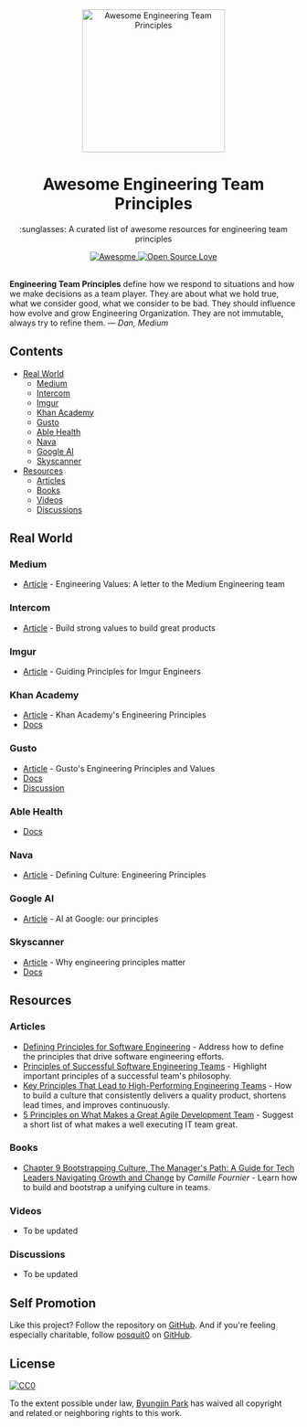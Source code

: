 <div align="center">
  <a href="https://github.com/posquit0/awesome-engineering-team-principles" title="Awesome Engineering Team Principles">
    <img width="250" src="media/awesome.png" alt="Awesome Engineering Team Principles">
  </a>
  <br />
  <h1>Awesome Engineering Team Principles</h1>
</div>

<p align="center">
  :sunglasses: A curated list of awesome resources for engineering team principles
</p>

<div align="center">
  <a href="https://awesome.re">
		<img src="https://awesome.re/badge.svg" alt="Awesome">
	</a>
  <a href="https://github.com/ellerbrock/open-source-badge/">
    <img alt="Open Source Love" src="https://badges.frapsoft.com/os/v1/open-source.svg?v=103" />
  </a>
</div>

<br />

**Engineering Team Principles** define how we respond to situations and how we make decisions as a team player. They are about what we hold true, what we consider good, what we consider to be bad. They should influence how evolve and grow Engineering Organization. They are not immutable, always try to refine them. *— Dan, Medium*



## Contents

* [Real World](#real-world)
  * [Medium](#medium)
  * [Intercom](#intercom)
  * [Imgur](#imgur)
  * [Khan Academy](#khan-academy)
  * [Gusto](#gusto)
  * [Able Health](#able-health)
  * [Nava](#nava)
  * [Google AI](#google-ai)
  * [Skyscanner](#skyscanner)
* [Resources](#resources)
  * [Articles](#articles)
  * [Books](#books)
  * [Videos](#videos)
  * [Discussions](#discussions)


## Real World

### Medium

* [Article](https://medium.engineering/engineering-values-7143c0db0bd6) - Engineering Values: A letter to the Medium Engineering team

### Intercom

* [Article](https://blog.intercom.com/the-engineering-values-we-live-by/) - Build strong values to build great products

### Imgur

* [Article](https://blog.imgur.com/2018/02/13/guiding-principles-for-imgur-engineers/) - Guiding Principles for Imgur Engineers

### Khan Academy

* [Article](http://engineering.khanacademy.org/posts/engineering-principles.htm) - Khan Academy's Engineering Principles
* [Docs](https://docs.google.com/document/d/1PW4NYn9pYNam2EuGEsTN9pTgwTfFnT_R9OZLJJICWQU)

### Gusto

* [Article](https://engineering.gusto.com/our-engineering-values-and-principles/) - Gusto's Engineering Principles and Values
* [Docs](https://app.gusto.com/static/engineering-principles-and-values.pdf)
* [Discussion](https://news.ycombinator.com/item?id=9721767)

### Able Health

* [Docs](https://github.com/AbleHealth/team/blob/master/engineering/principles-and-practices.md)

### Nava

* [Article](https://blog.navapbc.com/defining-engineering-culture-engineering-principles-558d2b4c5950) - Defining Culture: Engineering Principles

### Google AI

* [Article](https://blog.google/topics/ai/ai-principles/) - AI at Google: our principles

### Skyscanner

* [Article](https://medium.com/@SkyscannerEng/why-engineering-principles-matter-993298f7d792) - Why engineering principles matter
* [Docs](https://github.com/Skyscanner/engineering-principles)


## Resources

### Articles

* [Defining Principles for Software Engineering](https://theplainprogrammer.com/defining-principles-for-software-engineering-e88c069a0446) - Address how to define the principles that drive software engineering efforts.
* [Principles of Successful Software Engineering Teams](https://blog.brunomiranda.com/principles-of-successful-software-engineering-teams-41a65bfd56b3) - Highlight important principles of a successful team's philosophy.
* [Key Principles That Lead to High-Performing Engineering Teams](https://www.hugeinc.com/articles/key-principles-that-lead-to-high-performing-engineering-teams) - How to build a culture that consistently delivers a quality product, shortens lead times, and improves continuously.
* [5 Principles on What Makes a Great Agile Development Team](http://blogs.starcio.com/2015/04/principles-great-agile-development-team.html) - Suggest a short list of what makes a well executing IT team great.

### Books

* [Chapter 9 Bootstrapping Culture, The Manager's Path: A Guide for Tech Leaders Navigating Growth and Change](http://shop.oreilly.com/product/0636920056843.do) by *Camille Fournier* - Learn how to build and bootstrap a unifying culture in teams.

### Videos

* To be updated

### Discussions

* To be updated


## Self Promotion

Like this project? Follow the repository on [GitHub](https://github.com/posquit0/awesome-engineering-team-principles). And if you're feeling especially charitable, follow [posquit0](https://posquit0.com) on [GitHub](https://github.com/posquit0).


## License

[![CC0](http://mirrors.creativecommons.org/presskit/buttons/88x31/svg/cc-zero.svg)](https://creativecommons.org/publicdomain/zero/1.0/)

To the extent possible under law, [Byungjin Park](http://www.posquit0.com) has waived all copyright and related or neighboring rights to this work.
